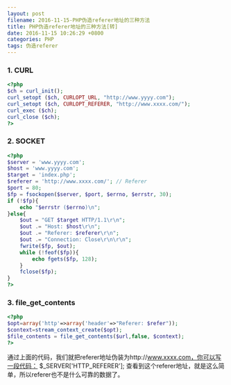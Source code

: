 ```yaml
---
layout: post
filename: 2016-11-15-PHP伪造referer地址的三种方法
title: PHP伪造referer地址的三种方法[转]
date: 2016-11-15 10:26:29 +0800
categories: PHP
tags: 伪造referer
---
```


### 1. CURL

```php
<?php
$ch = curl_init();  
curl_setopt ($ch, CURLOPT_URL, "http://www.yyyy.com");  
curl_setopt ($ch, CURLOPT_REFERER, "http://www.xxxx.com/");  
curl_exec ($ch);  
curl_close ($ch);
?>
```

### 2. SOCKET

```php
<?php 
$server = 'www.yyyy.com';
$host = 'www.yyyy.com';
$target = 'index.php';
$referer = 'http://www.xxxx.com/'; // Referer
$port = 80;
$fp = fsockopen($server, $port, $errno, $errstr, 30);
if (!$fp){
    echo "$errstr ($errno)\n";
}else{
    $out = "GET $target HTTP/1.1\r\n";
    $out .= "Host: $host\r\n";
    $out .= "Referer: $referer\r\n";
    $out .= "Connection: Close\r\n\r\n";
    fwrite($fp, $out);
    while (!feof($fp)){
        echo fgets($fp, 128);
    }
    fclose($fp);
}
?>
```

### 3. file_get_contents

```php
<?php 
$opt=array('http'=>array('header'=>"Referer: $refer"));
$context=stream_context_create($opt);
$file_contents = file_get_contents($url,false, $context);
?>
```

通过上面的代码，我们就把referer地址伪装为http://www.xxxx.com，你可以写一段代码：
$_SERVER['HTTP_REFERER'];
查看到这个referer地址，就是这么简单，所以referer也不是什么可靠的数据了。
